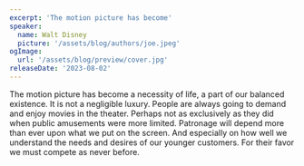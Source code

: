 ```yaml
---
excerpt: 'The motion picture has become'
speaker:
  name: Walt Disney
  picture: '/assets/blog/authors/joe.jpeg'
ogImage:
  url: '/assets/blog/preview/cover.jpg'
releaseDate: '2023-08-02'
---
```


The motion picture has become a necessity of life, a part of our balanced existence. It is not a negligible luxury. People are always going to demand and enjoy movies in the theater. Perhaps not as exclusively as they did when public amusements were more limited. Patronage will depend more than ever upon what we put on the screen. And especially on how well we understand the needs and desires of our younger customers. For their favor we must compete as never before.
